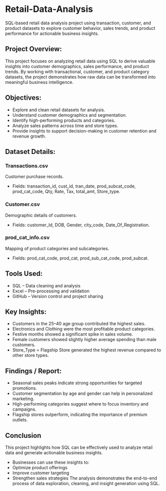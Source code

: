 # Retail-Data-Analysis
SQL-based retail data analysis project using transaction, customer, and product datasets to explore customer behavior, sales trends, and product performance for actionable business insights.

## Project Overview:

This project focuses on analyzing retail data using SQL to derive valuable insights into customer demographics, sales performance, and product trends. By working with transactional, customer, and product category datasets, the project demonstrates how raw data can be transformed into meaningful business intelligence.

## Objectives:

* Explore and clean retail datasets for analysis.
* Understand customer demographics and segmentation.
* Identify high-performing products and categories.
* Analyze sales patterns across time and store types.
* Provide insights to support decision-making in customer retention and revenue growth.

## Dataset Details:

### Transactions.csv
Customer purchase records.
- Fields: transaction_id, cust_id, tran_date, prod_subcat_code, prod_cat_code, Qty, Rate, Tax, total_amt, Store_type.

### Customer.csv
Demographic details of customers.
- Fields: customer_Id, DOB, Gender, city_code, Date_Of_Registration.

### prod_cat_info.csv
Mapping of product categories and subcategories.
- Fields: prod_cat_code, prod_cat, prod_sub_cat_code, prod_subcat.

## Tools Used:

* SQL  – Data cleaning and analysis
* Excel – Pre-processing and validation
* GitHub – Version control and project sharing


## Key Insights:

* Customers in the 25–40 age group contributed the highest sales.
* Electronics and Clothing were the most profitable product categories.
* Festive months showed a significant spike in sales volume.
* Female customers showed slightly higher average spending than male customers.
* Store_Type = Flagship Store generated the highest revenue compared to other store types.


## Findings / Report:

* Seasonal sales peaks indicate strong opportunities for targeted promotions.
* Customer segmentation by age and gender can help in personalized marketing.
* High-performing categories suggest where to focus inventory and campaigns.
* Flagship stores outperform, indicating the importance of premium outlets.

## Conclusion

This project highlights how SQL can be effectively used to analyze retail data and generate actionable business insights.
* Businesses can use these insights to:
* Optimize product offerings
* Improve customer targeting
* Strengthen sales strategies
The analysis demonstrates the end-to-end process of data exploration, cleaning, and insight generation using SQL.
